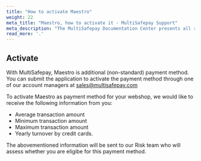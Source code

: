 ```yaml
---
title: "How to activate Maestro"
weight: 22
meta_title: "Maestro, how to activate it - MultiSafepay Support"
meta_description: "The MultiSafepay Documentation Center presents all relevant information about our Plugins and API. You can also find support pages for Payment Methods, Tools and General Questions as well as the contact details of our Support and Integration Teams."
read_more: '.'
---
```

## Activate

With MultiSafepay, Maestro is additional (non-standard) payment method. You can submit the application to activate the payment method through one of our account managers at <sales@multisafepay.com>

To activate Maestro as payment method for your webshop, we would like to receive the following information from you:

* Average transaction amount
* Minimum transaction amount
* Maximum transaction amount
* Yearly turnover by credit cards.

The abovementioned information will be sent to our Risk team who will assess whether you are eligibe for this payment method.
